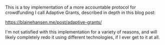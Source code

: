This is a toy implementation of a more accountable protocol for crowdfunding I call Adaptive Grants, described in depth in this blog post:

https://blainehansen.me/post/adaptive-grants/

I'm not satisfied with this implementation for a variety of reasons, and will likely completely redo it using different technologies, if I ever get to it at all.
